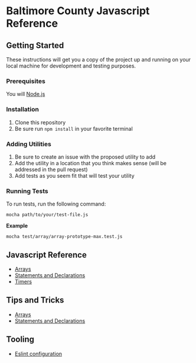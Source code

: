 # Baltimore County Javascript Reference

## Getting Started

These instructions will get you a copy of the project up and running on your local machine for development and testing purposes.

### Prerequisites

You will [Node.js](https://nodejs.org/en/)

### Installation
1. Clone this repository
2. Be sure run `npm install` in your favorite terminal

### Adding Utilities

1. Be sure to create an issue with the proposed utility to add
2. Add the utility in a location that you think makes sense (will be addressed in the pull request)
3. Add tests as you seem fit that will test your utility

### Running Tests

To run tests, run the following command:

```
mocha path/to/your/test-file.js
```

**Example**

```
mocha test/array/array-prototype-max.test.js
```

## Javascript Reference

* [Arrays](01-array)
* [Statements and Declarations](02-statements-and-declarations)
* [Timers](03-timers)

## Tips and Tricks

* [Arrays](01-array#tips-and-tricks)
* [Statements and Declarations](statements-and-declarations#tips-and-tricks)

## Tooling
* [Eslint configuration](https://github.com/baltimorecounty/eslint-config)

